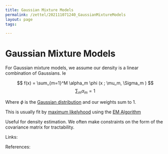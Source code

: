 ```yaml
---
title: Gaussian Mixture Models
permalink: /zettel/202111071240_GaussianMixtureModels
layout: page
tags: 

---
```

# Gaussian Mixture Models

For Gaussian mixture models, we assume our density is a linear combination of Gaussians. Ie

$$
f(x) = \sum_{m=1}^M \alpha_m \phi (x ; \mu_m, \Sigma_m )
$$
$$
\sum_m \alpha_m = 1
$$

Where $\phi$ is the [Gaussian distribution](202101091649_multivariateNormalDistribution) and our weights sum to $1$.

This is usually fit by [maximum likelyhood](202111071235_MaximumLikelyhoodEstimation) using the [EM Algorithm](202111071246_EMAlgorithm)

Useful for density estimation. We often make constraints on the form of the covariance matrix for tractability. 

Links: 

References: 

